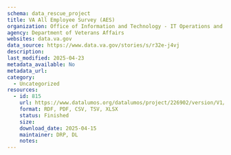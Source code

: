 ```yaml
---
schema: data_rescue_project 
title: VA All Employee Survey (AES)
organization: Office of Information and Technology - IT Operations and Services (ITOPS)
agency: Department of Veterans Affairs
websites: data.va.gov
data_source: https://www.data.va.gov/stories/s/r32e-j4vj
description: 
last_modified: 2025-04-23
metadata_available: No
metadata_url: 
category:
  - Uncategorized
resources:
  - id: 815
    url: https://www.datalumos.org/datalumos/project/226902/version/V1/view
    format: RDF, PDF, CSV, TSV, XLSX
    status: Finished
    size: 
    download_date: 2025-04-15
    maintainer: DRP, DL
    notes: 
---
```

